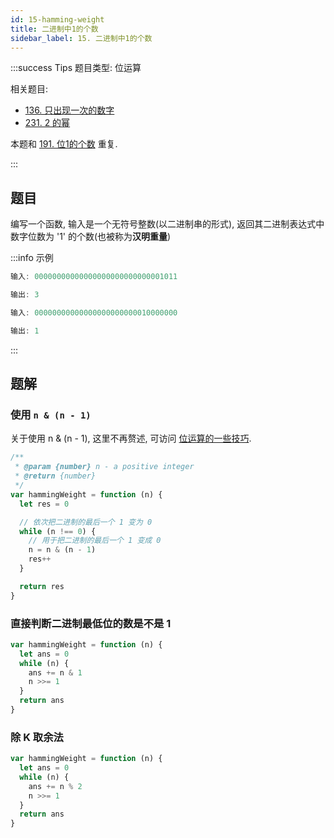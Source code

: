```yaml
---
id: 15-hamming-weight
title: 二进制中1的个数
sidebar_label: 15. 二进制中1的个数
---
```


:::success Tips
题目类型: 位运算

相关题目:

- [136. 只出现一次的数字](/leetcode/easy/136-single-number)
- [231. 2 的幂](/leetcode/easy/231-is-power-of-two)

本题和 [191. 位1的个数](/leetcode/easy/191-hamming-weight) 重复.

:::

## 题目

编写一个函数, 输入是一个无符号整数(以二进制串的形式), 返回其二进制表达式中数字位数为 '1' 的个数(也被称为**汉明重量**)

:::info 示例

```ts
输入: 00000000000000000000000000001011

输出: 3
```

```ts
输入: 00000000000000000000000010000000

输出: 1
```

:::

## 题解

### 使用 `n & (n - 1)`

关于使用 n & (n - 1), 这里不再赘述, 可访问 [位运算的一些技巧](/algorithm-design/bit-manipulation#n--n---1).

```js
/**
 * @param {number} n - a positive integer
 * @return {number}
 */
var hammingWeight = function (n) {
  let res = 0

  // 依次把二进制的最后一个 1 变为 0
  while (n !== 0) {
    // 用于把二进制的最后一个 1 变成 0
    n = n & (n - 1)
    res++
  }

  return res
}
```

### 直接判断二进制最低位的数是不是 1

```js
var hammingWeight = function (n) {
  let ans = 0
  while (n) {
    ans += n & 1
    n >>= 1
  }
  return ans
}
```

### 除 K 取余法

```js
var hammingWeight = function (n) {
  let ans = 0
  while (n) {
    ans += n % 2
    n >>= 1
  }
  return ans
}
```
